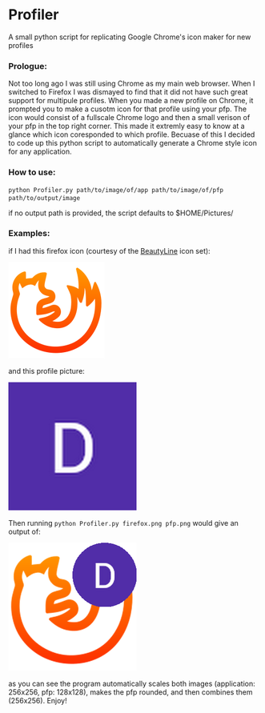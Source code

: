 # Profiler
A small python script for replicating Google Chrome's icon maker for new profiles

### Prologue:
Not too long ago I was still using Chrome as my main web browser. When I switched to Firefox I was dismayed to find that it did not have such great support for multipule profiles. When you made a new profile on Chrome, it prompted you to make a cusotm icon for that profile using your pfp. The icon would consist of a fullscale Chrome logo and then a small verison of your pfp in the top right corner. This made it extremly easy to know at a glance which icon coresponded to which profile. Becuase of this I decided to code up this python script to automatically generate a Chrome style icon for any application.

### How to use: 
```
python Profiler.py path/to/image/of/app path/to/image/of/pfp path/to/output/image
```
if no output path is provided, the script defaults to $HOME/Pictures/

### Examples:
if I had this firefox icon (courtesy of the [BeautyLine](https://www.gnome-look.org/p/1425426/) icon set): 

![firefox](/assets/firefox.png)

and this profile picture:

![pfp](/assets/pfp.png)

Then running ```python Profiler.py firefox.png pfp.png``` would give an output of:

![firefox+pfp](/assets/firefox+pfp.png)

as you can see the program automatically scales both images (application: 256x256, pfp: 128x128), makes the pfp rounded, and then combines them (256x256). Enjoy!
